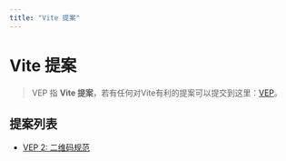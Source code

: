 ```yaml
---
title: "Vite 提案"
---
```


# Vite 提案

> VEP 指 **Vite 提案**，若有任何对Vite有利的提案可以提交到这里：[VEP](https://github.com/vitelabs/VEP)。

## 提案列表

* [VEP 2: 二维码规范](./uri-standard.html)
